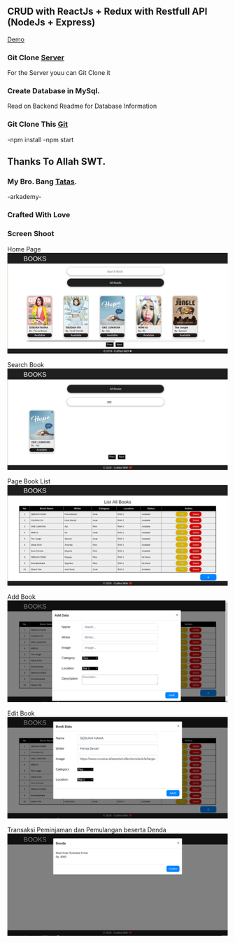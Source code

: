 ## CRUD with ReactJs + Redux with Restfull API (NodeJs + Express)

[Demo](https://laughing-yalow-3dc305.netlify.com/)

### Git Clone [Server](https://github.com/sluxz3r/back-end.git)
For the Server youu can Git Clone it

### Create Database in MySql.
Read on Backend Readme for Database Information

### Git Clone This [Git](https://github.com/sluxz3r/week5-crud-react-redux.git)
-npm install 
-npm start

## Thanks To Allah SWT.
### My Bro. Bang [Tatas](https://github.com/tatasfachrul).
-arkademy-
### Crafted With Love

### Screen Shoot
Home Page
![alt text](https://github.com/sluxz3r/week5-crud-react-redux/blob/master/src/assets/img/satu.png)

Search Book
![alt text](https://github.com/sluxz3r/week5-crud-react-redux/blob/master/src/assets/img/lima.png)

Page Book List
![alt text](https://github.com/sluxz3r/week5-crud-react-redux/blob/master/src/assets/img/dua.png)

Add Book
![alt text](https://github.com/sluxz3r/week5-crud-react-redux/blob/master/src/assets/img/empat.png)

Edit Book
![alt text](https://github.com/sluxz3r/week5-crud-react-redux/blob/master/src/assets/img/tiga.png)

Transaksi Peminjaman dan Pemulangan beserta Denda
![alt text](https://github.com/sluxz3r/week5-crud-react-redux/blob/master/src/assets/img/enam.png)
